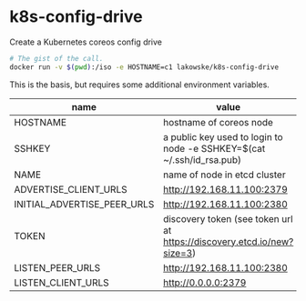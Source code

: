 # k8s-config-drive

Create a Kubernetes coreos config drive

``` bash
# The gist of the call.
docker run -v $(pwd):/iso -e HOSTNAME=c1 lakowske/k8s-config-drive
```
This is the basis, but requires some additional environment variables.

name                        |   value
--------------------------- | -----------------------
HOSTNAME                    | hostname of coreos node
SSHKEY                      | a public key used to login to node -e SSHKEY=$(cat ~/.ssh/id_rsa.pub)
NAME                        | name of node in etcd cluster
ADVERTISE_CLIENT_URLS       | http://192.168.11.100:2379
INITIAL_ADVERTISE_PEER_URLS | http://192.168.11.100:2380
TOKEN                       | discovery token (see token url at https://discovery.etcd.io/new?size=3)
LISTEN_PEER_URLS            | http://192.168.11.100:2380
LISTEN_CLIENT_URLS          | http://0.0.0.0:2379
